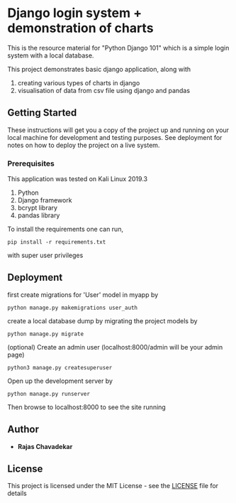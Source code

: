 # Django login system + demonstration of charts

This is the resource material for "Python Django 101"
which is a simple login system with a local database.

This project demonstrates basic django application, along with
1) creating various types of charts in django
2) visualisation of data from csv file using django and pandas

## Getting Started

These instructions will get you a copy of the project up and running on your local machine for development and testing purposes. See deployment for notes on how to deploy the project on a live system.

### Prerequisites

This application was tested on Kali Linux 2019.3

1) Python
2) Django framework
3) bcrypt library
3) pandas library

To install the requirements one can run,
```
pip install -r requirements.txt
```
with super user privileges 

## Deployment

first create migrations for 'User' model in myapp by
```
python manage.py makemigrations user_auth
```

create a local database dump by migrating the project models by
```
python manage.py migrate
```

(optional) Create an admin user (localhost:8000/admin will be your admin page)
```
python3 manage.py createsuperuser
```

Open up the development server by
```
python manage.py runserver
```

Then browse to localhost:8000 to see the site running


## Author

* **Rajas Chavadekar** 

## License

This project is licensed under the MIT License - see the [LICENSE](LICENSE) file for details


